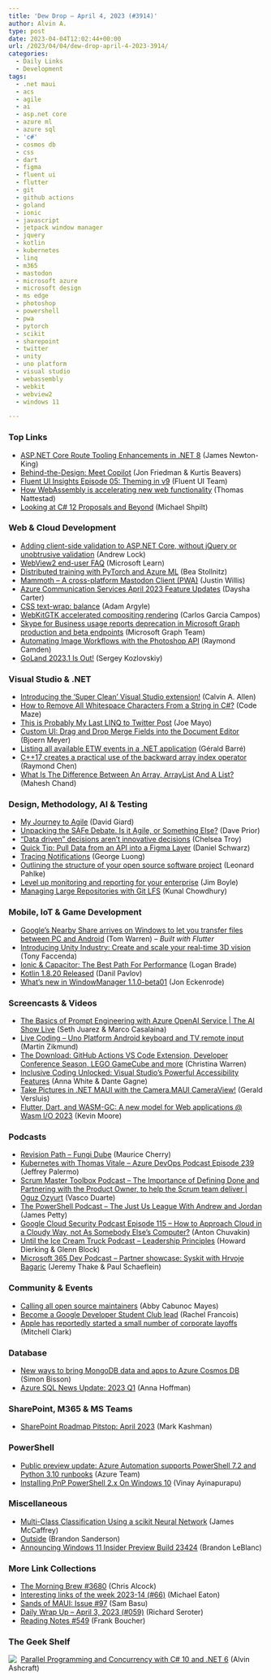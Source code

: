 ```yaml
---
title: 'Dew Drop – April 4, 2023 (#3914)'
author: Alvin A.
type: post
date: 2023-04-04T12:02:44+00:00
url: /2023/04/04/dew-drop-april-4-2023-3914/
categories:
  - Daily Links
  - Development
tags:
  - .net maui
  - acs
  - agile
  - ai
  - asp.net core
  - azure ml
  - azure sql
  - 'c#'
  - cosmos db
  - css
  - dart
  - figma
  - fluent ui
  - flutter
  - git
  - github actions
  - goland
  - ionic
  - javascript
  - jetpack window manager
  - jquery
  - kotlin
  - kubernetes
  - linq
  - m365
  - mastodon
  - microsoft azure
  - microsoft design
  - ms edge
  - photoshop
  - powershell
  - pwa
  - pytorch
  - scikit
  - sharepoint
  - twitter
  - unity
  - uno platform
  - visual studio
  - webassembly
  - webkit
  - webview2
  - windows 11

---
```

### <a name="top"></a>Top Links

  * <a href="https://devblogs.microsoft.com/dotnet/aspnet-core-route-tooling-dotnet-8/" target="_blank" rel="noopener">ASP.NET Core Route Tooling Enhancements in .NET 8</a> (James Newton-King)
  * <a href="https://medium.com/microsoft-design/behind-the-design-meet-copilot-2c68182a0e70?source=rss----71c99841f1ad---4" target="_blank" rel="noopener">Behind-the-Design: Meet Copilot</a> (Jon Friedman & Kurtis Beavers)
  * <a href="http://www.youtube.com/watch?v=f5Lh5CJRwpE" target="_blank" rel="noopener">Fluent UI Insights Episode 05: Theming in v9</a> (Fluent UI Team)
  * <a href="http://blog.chromium.org/2023/04/how-webassembly-is-accelerating-new-web.html" target="_blank" rel="noopener">How WebAssembly is accelerating new web functionality</a> (Thomas Nattestad)
  * <a href="https://michaelscodingspot.com/csharp-12-proposals/" target="_blank" rel="noopener">Looking at C# 12 Proposals and Beyond</a> (Michael Shpilt)



### <a name="web"></a>Web & Cloud Development

  * <a href="https://andrewlock.net/adding-client-side-validation-to-aspnet-core-without-jquery-or-unobtrusive-validation/" target="_blank" rel="noopener">Adding client-side validation to ASP.NET Core, without jQuery or unobtrusive validation</a> (Andrew Lock)
  * <a href="https://learn.microsoft.com/en-us/microsoft-edge/webview2/concepts/end-user-faq" target="_blank" rel="noopener">WebView2 end-user FAQ</a> (Microsoft Learn)
  * <a href="https://bea.stollnitz.com/blog/pytorch-distributed/" target="_blank" rel="noopener">Distributed training with PyTorch and Azure ML</a> (Bea Stollnitz)
  * <a href="https://github.com/jgw96/mammoth-app" target="_blank" rel="noopener">Mammoth &#8211; A cross-platform Mastodon Client (PWA)</a> (Justin Willis)
  * <a href="https://techcommunity.microsoft.com/t5/azure-communication-services/azure-communication-services-april-2023-feature-updates/ba-p/3786509" target="_blank" rel="noopener">Azure Communication Services April 2023 Feature Updates</a> (Daysha Carter)
  * <a href="https://developer.chrome.com/blog/css-text-wrap-balance/" target="_blank" rel="noopener">CSS text-wrap: balance</a> (Adam Argyle)
  * <a href="https://blogs.igalia.com/carlosgc/2023/04/03/webkitgtk-accelerated-compositing-rendering/" target="_blank" rel="noopener">WebKitGTK accelerated compositing rendering</a> (Carlos Garcia Campos)
  * <a href="https://devblogs.microsoft.com/microsoft365dev/skype-for-business-usage-reports-deprecation-in-microsoft-graph-production-and-beta-endpoints/" target="_blank" rel="noopener">Skype for Business usage reports deprecation in Microsoft Graph production and beta endpoints</a> (Microsoft Graph Team)
  * <a href="https://blog.developer.adobe.com/automating-image-workflows-with-the-photoshop-api-f87a3d12e04?source=rss----9342990108af---4" target="_blank" rel="noopener">Automating Image Workflows with the Photoshop API</a> (Raymond Camden)
  * <a href="https://blog.jetbrains.com/go/2023/04/03/goland-2023-1/" target="_blank" rel="noopener">GoLand 2023.1 Is Out!</a> (Sergey Kozlovskiy)



### <a name="dotnet"></a>Visual Studio & .NET

  * <a href="https://www.codingwithcalvin.net/introducing-the-super-clean-visual-studio-extension/" target="_blank" rel="noopener">Introducing the ‘Super Clean’ Visual Studio extension!</a> (Calvin A. Allen)
  * <a href="https://code-maze.com/replace-whitespaces-string-csharp/" target="_blank" rel="noopener">How to Remove All Whitespace Characters From a String in C#?</a> (Code Maze)
  * <a href="https://joemayo.medium.com/this-is-probably-my-last-linq-to-twitter-post-4e845d5425bf?source=rss-c868a333b1d6------2" target="_blank" rel="noopener">This is Probably My Last LINQ to Twitter Post</a> (Joe Mayo)
  * <a href="https://www.textcontrol.com/blog/2023/04/03/custom-ui-drag-and-drop-merge-fields-into-the-document-editor/" target="_blank" rel="noopener">Custom UI: Drag and Drop Merge Fields into the Document Editor</a> (Bjoern Meyer)
  * <a href="https://www.meziantou.net/listing-all-available-etw-events-in-a-dotnet-application.htm?utm_medium=social&utm_source=syndication" target="_blank" rel="noopener">Listing all available ETW events in a .NET application</a> (Gérald Barré)
  * <a href="https://devblogs.microsoft.com/oldnewthing/20230403-00/?p=108005" target="_blank" rel="noopener">C++17 creates a practical use of the backward array index operator</a> (Raymond Chen)
  * <a href="https://www.c-sharpcorner.com/article/what-is-the-difference-between-an-array-arraylist-and-a-list/" target="_blank" rel="noopener">What Is The Difference Between An Array, ArrayList And A List?</a> (Mahesh Chand)



### <a name="design"></a>Design, Methodology, AI & Testing

  * <a href="https://davidgiard.com/my-journey-to-agile" target="_blank" rel="noopener">My Journey to Agile</a> (David Giard)
  * <a href="https://www.leadingagile.com/podcast/unpacking-the-safe-debate-is-it-agile-or-something-else/?utm_source=Unpacking%20the%20SAFe%20Debate.%20Is%20it%20Agile%2C%20or%20Something%20Else%3F&utm_medium=RSS&utm_campaign=RSS%20Reader" target="_blank" rel="noopener">Unpacking the SAFe Debate. Is it Agile, or Something Else?</a> (Dave Prior)
  * <a href="https://stackoverflow.blog/2023/04/03/data-driven-decisions-arent-innovative-decisions/" target="_blank" rel="noopener">“Data driven” decisions aren’t innovative decisions</a> (Chelsea Troy)
  * <a href="https://www.sitepoint.com/figma-pull-api-data-to-layer/?utm_source=rss" target="_blank" rel="noopener">Quick Tip: Pull Data from an API into a Figma Layer</a> (Daniel Schwarz)
  * <a href="https://slack.engineering/tracing-notifications/" target="_blank" rel="noopener">Tracing Notifications</a> (George Luong)
  * <a href="https://www.cncf.io/blog/2023/04/03/outlining-the-structure-of-your-open-source-software-project/" target="_blank" rel="noopener">Outlining the structure of your open source software project</a> (Leonard Pahlke)
  * <a href="https://github.blog/2023-04-03-level-up-monitoring-and-reporting-for-your-enterprise/" target="_blank" rel="noopener">Level up monitoring and reporting for your enterprise</a> (Jim Boyle)
  * <a href="https://www.kunal-chowdhury.com/2023/04/managing-large-repositories-with-git-lfs.html" target="_blank" rel="noopener">Managing Large Repositories with Git LFS</a> (Kunal Chowdhury)



### <a name="mobile"></a>Mobile, IoT & Game Development

  * <a href="https://www.theverge.com/2023/4/3/23667778/google-nearby-share-windows-app-beta-android-feature" target="_blank" rel="noopener">Google’s Nearby Share arrives on Windows to let you transfer files between PC and Android</a> (Tom Warren) _&#8211; Built with Flutter_
  * <a href="https://blog.unity.com/industry/introducing-unity-industry" target="_blank" rel="noopener">Introducing Unity Industry: Create and scale your real-time 3D vision</a> (Tony Faccenda)
  * <a href="https://ionic.io/blog/ionic-capacitor-the-best-path-for-performance" target="_blank" rel="noopener">Ionic & Capacitor: The Best Path For Performance</a> (Logan Brade)
  * <a href="https://blog.jetbrains.com/kotlin/2023/04/kotlin-1-8-20-released/" target="_blank" rel="noopener">Kotlin 1.8.20 Released</a> (Danil Pavlov)
  * <a href="http://android-developers.googleblog.com/2023/04/whats-new-in-windowmanager-110-beta01.html" target="_blank" rel="noopener">What’s new in WindowManager 1.1.0-beta01</a> (Jon Eckenrode)



### <a name="videos"></a>Screencasts & Videos

  * <a href="http://www.youtube.com/watch?v=QzZSJDxdUg0" target="_blank" rel="noopener">The Basics of Prompt Engineering with Azure OpenAI Service | The AI Show Live</a> (Seth Juarez & Marco Casalaina)
  * <a href="http://www.youtube.com/watch?v=QmckRGHa0d0" target="_blank" rel="noopener">Live Coding &#8211; Uno Platform Android keyboard and TV remote input</a> (Martin Zikmund)
  * <a href="http://www.youtube.com/watch?v=iYJLP0z3Pdw" target="_blank" rel="noopener">The Download: GitHub Actions VS Code Extension, Developer Conference Season, LEGO GameCube and more</a> (Christina Warren)
  * <a href="http://www.youtube.com/watch?v=dznoDjydrvU" target="_blank" rel="noopener">Inclusive Coding Unlocked: Visual Studio&#8217;s Powerful Accessibility Features</a> (Anna White & Dante Gagne)
  * <a href="http://www.youtube.com/watch?v=nlZSLPf22vI" target="_blank" rel="noopener">Take Pictures in .NET MAUI with the Camera.MAUI CameraView!</a> (Gerald Versluis)
  * <a href="https://www.youtube.com/watch?v=Nkjc9r0WDNo&ab_channel=WASMI%2FO" target="_blank" rel="noopener">Flutter, Dart, and WASM-GC: A new model for Web applications @ Wasm I/O 2023</a> (Kevin Moore)



### <a name="podcasts"></a>Podcasts

  * <a href="https://revisionpath.com/fungi-dube" target="_blank" rel="noopener">Revision Path &#8211; Fungi Dube</a> (Maurice Cherry)
  * <a href="http://feed.azuredevops.show/kubernetes-with-thomas-vitale-episode-239" target="_blank" rel="noopener">Kubernetes with Thomas Vitale &#8211; Azure DevOps Podcast Episode 239</a> (Jeffrey Palermo)
  * <a href="https://scrummastertoolbox.libsyn.com/the-importance-of-defining-done-and-partnering-with-the-product-owner-to-help-the-scrum-team-deliver-oguz-ozyurt" target="_blank" rel="noopener">Scrum Master Toolbox Podcast &#8211; The Importance of Defining Done and Partnering with the Product Owner, to help the Scrum team deliver | Oguz Ozyurt</a> (Vasco Duarte)
  * <a href="https://powershell.org/2023/04/the-powershell-podcast-the-just-us-league-with-andrew-and-jordan/" target="_blank" rel="noopener">The PowerShell Podcast &#8211; The Just Us League With Andrew and Jordan</a> (James Petty)
  * <a href="https://cloudsecuritypodcast.libsyn.com/ep115-how-to-approach-cloud-in-a-cloudy-way-not-as-somebody-elses-computer" target="_blank" rel="noopener">Google Cloud Security Podcast Episode 115 &#8211; How to Approach Cloud in a Cloudy Way, not As Somebody Else’s Computer?</a> (Anton Chuvakin)
  * <a href="http://sites.libsyn.com/445863/leadership-principles" target="_blank" rel="noopener">Until the Ice Cream Truck Podcast &#8211; Leadership Principles</a> (Howard Dierking & Glenn Block)
  * <a href="https://www.m365devpodcast.com/e/partner-showcase-syskit-with-hrvoje-bagaric/" target="_blank" rel="noopener">Microsoft 365 Dev Podcast &#8211; Partner showcase: Syskit with Hrvoje Bagaric</a> (Jeremy Thake & Paul Schaeflein)



### <a name="events"></a>Community & Events

  * <a href="https://github.blog/2023-04-03-calling-all-open-source-maintainers/" target="_blank" rel="noopener">Calling all open source maintainers</a> (Abby Cabunoc Mayes)
  * <a href="http://developers.googleblog.com/2023/04/become-google-developer-student-club-lead.html" target="_blank" rel="noopener">Become a Google Developer Student Club lead</a> (Rachel Francois)
  * <a href="https://www.theverge.com/2023/4/3/23668889/apple-corporate-layoffs-retail-big-tech-cuts" target="_blank" rel="noopener">Apple has reportedly started a small number of corporate layoffs</a> (Mitchell Clark)



### <a name="sql"></a>Database

  * <a href="https://www.techrepublic.com/article/new-ways-mongodb-workloads-cosmos-db/" target="_blank" rel="noopener">New ways to bring MongoDB data and apps to Azure Cosmos DB</a> (Simon Bisson)
  * <a href="https://techcommunity.microsoft.com/t5/azure-sql-blog/azure-sql-news-update-2023-q1/ba-p/3780367" target="_blank" rel="noopener">Azure SQL News Update: 2023 Q1</a> (Anna Hoffman)



### <a name="sp"></a>SharePoint, M365 & MS Teams

  * <a href="https://techcommunity.microsoft.com/t5/microsoft-sharepoint-blog/sharepoint-roadmap-pitstop-april-2023/ba-p/3785694" target="_blank" rel="noopener">SharePoint Roadmap Pitstop: April 2023</a> (Mark Kashman)



### <a name="ps"></a>PowerShell

  * <a href="https://azure.microsoft.com/en-us/updates/azure-automation-powershell7-python3-update-1/" target="_blank" rel="noopener">Public preview update: Azure Automation supports PowerShell 7.2 and Python 3.10 runbooks</a> (Azure Team)
  * <a href="https://www.c-sharpcorner.com/article/installing-pnp-powershell-2-x-on-windows-10/" target="_blank" rel="noopener">Installing PnP PowerShell 2.x On Windows 10</a> (Vinay Ayinapurapu)



### <a name="misc"></a>Miscellaneous

  * <a href="https://visualstudiomagazine.com/articles/2023/04/03/scikit-neural-network.aspx" target="_blank" rel="noopener">Multi-Class Classification Using a scikit Neural Network</a> (James McCaffrey)
  * <a href="https://www.brandonsanderson.com/outside/" target="_blank" rel="noopener">Outside</a> (Brandon Sanderson)
  * <a href="https://blogs.windows.com/windows-insider/2023/03/30/announcing-windows-11-insider-preview-build-23424/" target="_blank" rel="noopener">Announcing Windows 11 Insider Preview Build 23424</a> (Brandon LeBlanc)



### <a name="links"></a>More Link Collections

  * <a href="https://blog.cwa.me.uk/2023/04/04/the-morning-brew-3680/" target="_blank" rel="noopener">The Morning Brew #3680</a> (Chris Alcock)
  * <a href="https://samestuffdifferentday.net/2023/04/03/Interesting-links-of-the-week-2023-14/" target="_blank" rel="noopener">Interesting links of the week 2023-14 (#66)</a> (Michael Eaton)
  * <a href="https://www.telerik.com/blogs/sands-maui-issue-97" target="_blank" rel="noopener">Sands of MAUI: Issue #97</a> (Sam Basu)
  * <a href="https://seroter.com/2023/04/03/daily-wrap-up-april-3-2023-059/" target="_blank" rel="noopener">Daily Wrap Up – April 3, 2023 (#059)</a> (Richard Seroter)
  * <a href="https://www.frankysnotes.com/2023/04/reading-notes-549.html" target="_blank" rel="noopener">Reading Notes #549</a> (Frank Boucher)



### <a name="shelf"></a>The Geek Shelf

<a href="https://www.amazon.com/dp/1803243678/" target="_blank" rel="noopener"><img decoding="async" align="left" style="margin: 0px 4px 0px 0px; border: 0px currentcolor; border-image: none; float: left; display: inline; background-image: none;" src="https://m.media-amazon.com/images/I/51JILwx8jkL._SS135_.jpg" border="0" /></a>&nbsp;<a href="https://www.amazon.com/dp/1803243678/" target="_blank" rel="noopener">Parallel Programming and Concurrency with C# 10 and .NET 6</a> (Alvin Ashcraft)
